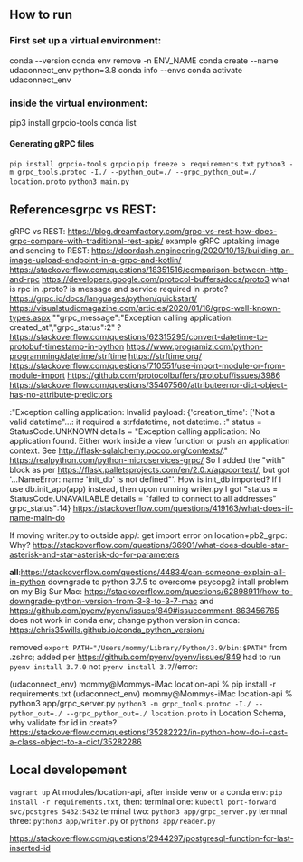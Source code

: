 ## How to run
### First set up a virtual environment:
conda --version 
conda env remove -n ENV_NAME
conda create --name udaconnect_env python=3.8
conda info --envs
conda activate udaconnect_env
### inside the virtual environment:
pip3 install grpcio-tools
conda list
#### Generating gRPC files
`pip install grpcio-tools grpcio`
`pip freeze > requirements.txt`
`python3 -m grpc_tools.protoc -I./ --python_out=./ --grpc_python_out=./ location.proto`
`python3 main.py`

## Referencesgrpc vs REST:
gRPC vs REST: https://blog.dreamfactory.com/grpc-vs-rest-how-does-grpc-compare-with-traditional-rest-apis/
example gRPC uptaking image and sending to REST: https://doordash.engineering/2020/10/16/building-an-image-upload-endpoint-in-a-grpc-and-kotlin/
https://stackoverflow.com/questions/18351516/comparison-between-http-and-rpc
https://developers.google.com/protocol-buffers/docs/proto3
what is rpc in .proto?
is message and service required in .proto?
https://grpc.io/docs/languages/python/quickstart/
https://visualstudiomagazine.com/articles/2020/01/16/grpc-well-known-types.aspx
""grpc_message":"Exception calling application: created_at","grpc_status":2" ?
https://stackoverflow.com/questions/62315295/convert-datetime-to-protobuf-timestamp-in-python
https://www.programiz.com/python-programming/datetime/strftime
https://strftime.org/
https://stackoverflow.com/questions/710551/use-import-module-or-from-module-import
https://github.com/protocolbuffers/protobuf/issues/3986
https://stackoverflow.com/questions/35407560/attributeerror-dict-object-has-no-attribute-predictors

:"Exception calling application: Invalid payload: {'creation_time': ['Not a valid datetime"...: it required a strfdatetime, not datetime.
:"	status = StatusCode.UNKNOWN
	details = "Exception calling application: No application found. Either work inside a view function or push an application context. See http://flask-sqlalchemy.pocoo.org/contexts/."
https://realpython.com/python-microservices-grpc/
So I added the "with" block as per https://flask.palletsprojects.com/en/2.0.x/appcontext/, but got '...NameError: name 'init_db' is not defined"'. How is init_db imported? If I use db.init_app(app) instead, then upon running writer.py I got "status = StatusCode.UNAVAILABLE details = "failed to connect to all addresses" grpc_status":14}
https://stackoverflow.com/questions/419163/what-does-if-name-main-do

If moving writer.py to outside app/: get import error on location+pb2_grpc: Why?
https://stackoverflow.com/questions/36901/what-does-double-star-asterisk-and-star-asterisk-do-for-parameters

__all__:https://stackoverflow.com/questions/44834/can-someone-explain-all-in-python
downgrade to python 3.7.5 to overcome psycopg2 intall problem on my Big Sur Mac: https://stackoverflow.com/questions/62898911/how-to-downgrade-python-version-from-3-8-to-3-7-mac
and https://github.com/pyenv/pyenv/issues/849#issuecomment-863456765 does not work in conda env; 
change python version in conda: https://chris35wills.github.io/conda_python_version/

removed `export PATH="/Users/mommy/Library/Python/3.9/bin:$PATH"` from .zshrc; added per https://github.com/pyenv/pyenv/issues/849
had to run `pyenv install 3.7.0` not  `pyenv install 3.7`//error:

(udaconnect_env) mommy@Mommys-iMac location-api % pip install -r requirements.txt
(udaconnect_env) mommy@Mommys-iMac location-api % python3 app/grpc_server.py
`python3 -m grpc_tools.protoc -I./ --python_out=./ --grpc_python_out=./ location.proto`
in Location Schema, why validate for id in create?
https://stackoverflow.com/questions/35282222/in-python-how-do-i-cast-a-class-object-to-a-dict/35282286

## Local developement
`vagrant up`
At modules/location-api, after inside venv or a conda env: `pip install -r requirements.txt`, then:
terminal one: `kubectl port-forward svc/postgres 5432:5432`
terminal two: `python3 app/grpc_server.py`
termnal three: `python3 app/writer.py` or `python3 app/reader.py` 

https://stackoverflow.com/questions/2944297/postgresql-function-for-last-inserted-id